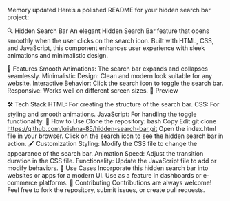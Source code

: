 
Memory updated
Here’s a polished README for your hidden search bar project:

🔍 Hidden Search Bar
An elegant Hidden Search Bar feature that opens smoothly when the user clicks on the search icon. Built with HTML, CSS, and JavaScript, this component enhances user experience with sleek animations and minimalistic design.

🌟 Features
Smooth Animations: The search bar expands and collapses seamlessly.
Minimalistic Design: Clean and modern look suitable for any website.
Interactive Behavior: Click the search icon to toggle the search bar.
Responsive: Works well on different screen sizes.
📸 Preview

🛠️ Tech Stack
HTML: For creating the structure of the search bar.
CSS: For styling and smooth animations.
JavaScript: For handling the toggle functionality.
🚀 How to Use
Clone the repository:
bash
Copy
Edit
git clone https://github.com/krishna-85/hidden-search-bar.git
Open the index.html file in your browser.
Click on the search icon to see the hidden search bar in action.
🖌️ Customization
Styling: Modify the CSS file to change the appearance of the search bar.
Animation Speed: Adjust the transition duration in the CSS file.
Functionality: Update the JavaScript file to add or modify behaviors.
🎈 Use Cases
Incorporate this hidden search bar into websites or apps for a modern UI.
Use as a feature in dashboards or e-commerce platforms.
🙌 Contributing
Contributions are always welcome! Feel free to fork the repository, submit issues, or create pull requests.
